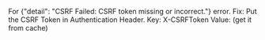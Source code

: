For {"detail": "CSRF Failed: CSRF token missing or incorrect."} error.
Fix:
Put the CSRF Token in Authentication Header.
Key: X-CSRFToken
Value: (get it from cache)
